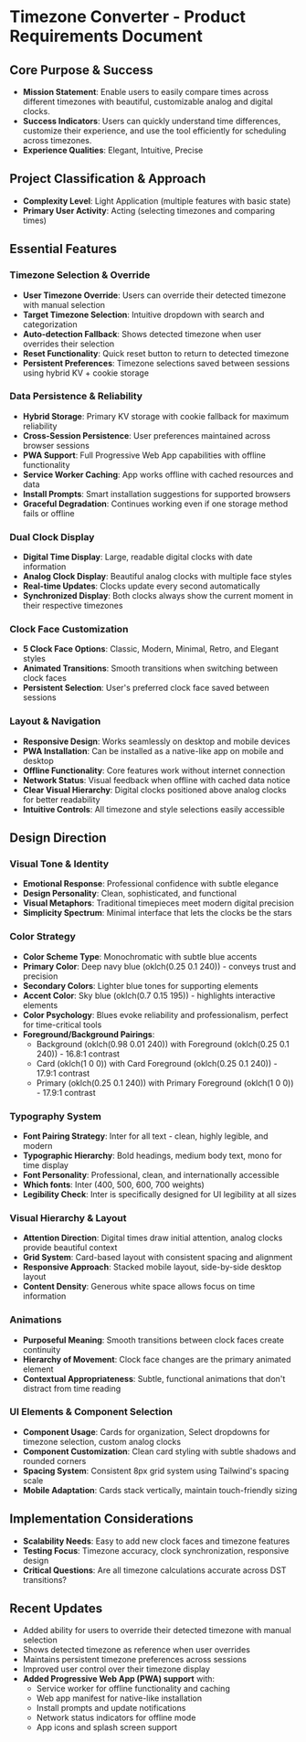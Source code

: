# Timezone Converter - Product Requirements Document

## Core Purpose & Success
- **Mission Statement**: Enable users to easily compare times across different timezones with beautiful, customizable analog and digital clocks.
- **Success Indicators**: Users can quickly understand time differences, customize their experience, and use the tool efficiently for scheduling across timezones.
- **Experience Qualities**: Elegant, Intuitive, Precise

## Project Classification & Approach
- **Complexity Level**: Light Application (multiple features with basic state)
- **Primary User Activity**: Acting (selecting timezones and comparing times)

## Essential Features

### Timezone Selection & Override
- **User Timezone Override**: Users can override their detected timezone with manual selection
- **Target Timezone Selection**: Intuitive dropdown with search and categorization
- **Auto-detection Fallback**: Shows detected timezone when user overrides their selection
- **Reset Functionality**: Quick reset button to return to detected timezone
- **Persistent Preferences**: Timezone selections saved between sessions using hybrid KV + cookie storage

### Data Persistence & Reliability
- **Hybrid Storage**: Primary KV storage with cookie fallback for maximum reliability
- **Cross-Session Persistence**: User preferences maintained across browser sessions
- **PWA Support**: Full Progressive Web App capabilities with offline functionality
- **Service Worker Caching**: App works offline with cached resources and data
- **Install Prompts**: Smart installation suggestions for supported browsers
- **Graceful Degradation**: Continues working even if one storage method fails or offline

### Dual Clock Display
- **Digital Time Display**: Large, readable digital clocks with date information
- **Analog Clock Display**: Beautiful analog clocks with multiple face styles
- **Real-time Updates**: Clocks update every second automatically
- **Synchronized Display**: Both clocks always show the current moment in their respective timezones

### Clock Face Customization
- **5 Clock Face Options**: Classic, Modern, Minimal, Retro, and Elegant styles
- **Animated Transitions**: Smooth transitions when switching between clock faces
- **Persistent Selection**: User's preferred clock face saved between sessions

### Layout & Navigation
- **Responsive Design**: Works seamlessly on desktop and mobile devices
- **PWA Installation**: Can be installed as a native-like app on mobile and desktop
- **Offline Functionality**: Core features work without internet connection
- **Network Status**: Visual feedback when offline with cached data notice
- **Clear Visual Hierarchy**: Digital clocks positioned above analog clocks for better readability
- **Intuitive Controls**: All timezone and style selections easily accessible

## Design Direction

### Visual Tone & Identity
- **Emotional Response**: Professional confidence with subtle elegance
- **Design Personality**: Clean, sophisticated, and functional
- **Visual Metaphors**: Traditional timepieces meet modern digital precision
- **Simplicity Spectrum**: Minimal interface that lets the clocks be the stars

### Color Strategy
- **Color Scheme Type**: Monochromatic with subtle blue accents
- **Primary Color**: Deep navy blue (oklch(0.25 0.1 240)) - conveys trust and precision
- **Secondary Colors**: Lighter blue tones for supporting elements
- **Accent Color**: Sky blue (oklch(0.7 0.15 195)) - highlights interactive elements
- **Color Psychology**: Blues evoke reliability and professionalism, perfect for time-critical tools
- **Foreground/Background Pairings**: 
  - Background (oklch(0.98 0.01 240)) with Foreground (oklch(0.25 0.1 240)) - 16.8:1 contrast
  - Card (oklch(1 0 0)) with Card Foreground (oklch(0.25 0.1 240)) - 17.9:1 contrast
  - Primary (oklch(0.25 0.1 240)) with Primary Foreground (oklch(1 0 0)) - 17.9:1 contrast

### Typography System
- **Font Pairing Strategy**: Inter for all text - clean, highly legible, and modern
- **Typographic Hierarchy**: Bold headings, medium body text, mono for time display
- **Font Personality**: Professional, clean, and internationally accessible
- **Which fonts**: Inter (400, 500, 600, 700 weights)
- **Legibility Check**: Inter is specifically designed for UI legibility at all sizes

### Visual Hierarchy & Layout
- **Attention Direction**: Digital times draw initial attention, analog clocks provide beautiful context
- **Grid System**: Card-based layout with consistent spacing and alignment
- **Responsive Approach**: Stacked mobile layout, side-by-side desktop layout
- **Content Density**: Generous white space allows focus on time information

### Animations
- **Purposeful Meaning**: Smooth transitions between clock faces create continuity
- **Hierarchy of Movement**: Clock face changes are the primary animated element
- **Contextual Appropriateness**: Subtle, functional animations that don't distract from time reading

### UI Elements & Component Selection
- **Component Usage**: Cards for organization, Select dropdowns for timezone selection, custom analog clocks
- **Component Customization**: Clean card styling with subtle shadows and rounded corners
- **Spacing System**: Consistent 8px grid system using Tailwind's spacing scale
- **Mobile Adaptation**: Cards stack vertically, maintain touch-friendly sizing

## Implementation Considerations
- **Scalability Needs**: Easy to add new clock faces and timezone features
- **Testing Focus**: Timezone accuracy, clock synchronization, responsive design
- **Critical Questions**: Are all timezone calculations accurate across DST transitions?

## Recent Updates
- Added ability for users to override their detected timezone with manual selection
- Shows detected timezone as reference when user overrides
- Maintains persistent timezone preferences across sessions
- Improved user control over their timezone display
- **Added Progressive Web App (PWA) support** with:
  - Service worker for offline functionality and caching
  - Web app manifest for native-like installation
  - Install prompts and update notifications
  - Network status indicators for offline mode
  - App icons and splash screen support